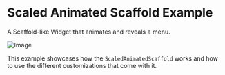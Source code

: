 # Scaled Animated Scaffold Example

A Scaffold-like Widget that animates and reveals a menu.

![Image](https://raw.githubusercontent.com/tapizquent/scaled_animated_scaffold/assets/package_showcase.gif)

This example showcases how the `ScaledAnimatedScaffold` works and how to use the different customizations that come with it.
